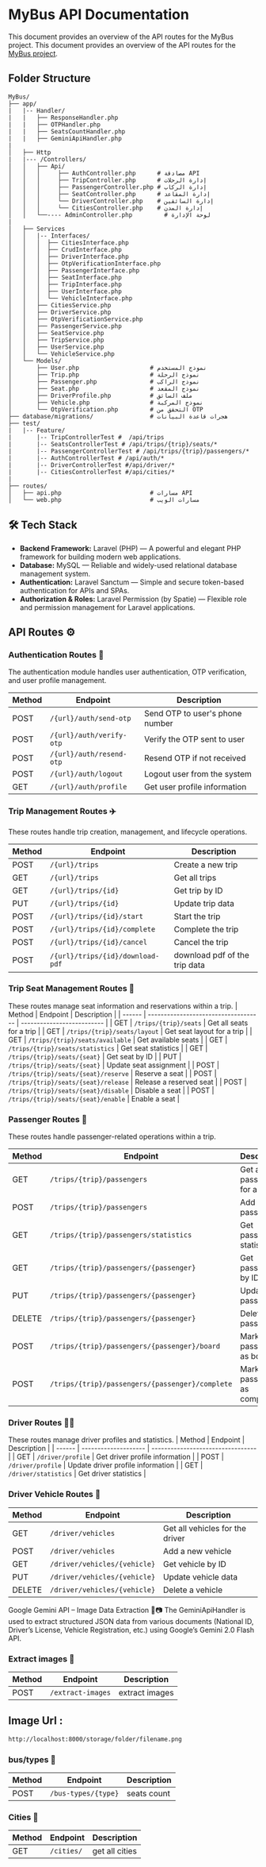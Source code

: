 # MyBus API Documentation

This document provides an overview of the API routes for the MyBus project.
This document provides an overview of the API routes for the [MyBus project](https://abdelrhman-arfat.github.io/mybus/).


## Folder Structure
```
MyBus/
├── app/
|   |-- Handler/
|   |   ├── ResponseHandler.php
|   |   ├── OTPHandler.php
|   |   ├── SeatsCountHandler.php
|   |   ├── GeminiApiHandler.php
|
│   ├── Http
|   |--- /Controllers/
│   │   ├── Api/
│   │   │     ├── AuthController.php      # مصادقة API
│   │   │     ├── TripController.php      # إدارة الرحلات
│   │   │     ├── PassengerController.php # إدارة الركاب
│   │   │     ├── SeatController.php      # إدارة المقاعد
│   │   │     └── DriverController.php    # إدارة السائقين
│   │   │     └── CitiesController.php    # إدارة المدن
│   │   └──---- AdminController.php         # لوحة الإدارة
|
│   ├── Services
│   │   |-- Interfaces/
│   │   │  ├── CitiesInterface.php
│   │   │  ├── CrudInterface.php
│   │   │  ├── DriverInterface.php
│   │   │  ├── OtpVerificationInterface.php
│   │   │  ├── PassengerInterface.php
│   │   │  ├── SeatInterface.php
│   │   │  ├── TripInterface.php
│   │   │  ├── UserInterface.php
│   │   │  └── VehicleInterface.php
│   │   ├── CitiesService.php
│   │   ├── DriverService.php
│   │   ├── OtpVerificationService.php
│   │   ├── PassengerService.php
│   │   ├── SeatService.php
│   │   ├── TripService.php
│   │   ├── UserService.php
│   │   └── VehicleService.php
│   └── Models/
│       ├── User.php                    # نموذج المستخدم
│       ├── Trip.php                    # نموذج الرحلة
│       ├── Passenger.php               # نموذج الراكب
│       ├── Seat.php                    # نموذج المقعد
│       ├── DriverProfile.php           # ملف السائق
│       ├── Vehicle.php                 # نموذج المركبة
│       └── OtpVerification.php         # التحقق من OTP
├── database/migrations/                # هجرات قاعدة البيانات
├── test/
|   |-- Feature/
|       |-- TripControllerTest #  /api/trips
|       |-- SeatsControllerTest # /api/trips/{trip}/seats/*
|       |-- PassengerControllerTest # /api/trips/{trip}/passengers/*
|       |-- AuthControllerTest # /api/auth/*
|       |-- DriverControllerTest #/api/driver/*
|       |-- CitiesControllerTest #/api/cities/*
|
├── routes/
│   ├── api.php                         # مسارات API
│   └── web.php                         # مسارات الويب
```

## 🛠 Tech Stack
- **Backend Framework:** Laravel (PHP) — A powerful and elegant PHP framework for building modern web applications.  
- **Database:** MySQL — Reliable and widely-used relational database management system.  
- **Authentication:** Laravel Sanctum — Simple and secure token-based authentication for APIs and SPAs.  
- **Authorization & Roles:** Laravel Permission (by Spatie) — Flexible role and permission management for Laravel applications.  

## API Routes ⚙️



### Authentication Routes 🔑

The authentication module handles user authentication, OTP verification, and user profile management.

| Method | Endpoint | Description |
|--------|----------|-------------|
| POST | `/{url}/auth/send-otp` | Send OTP to user's phone number |
| POST | `/{url}/auth/verify-otp` | Verify the OTP sent to user |
| POST | `/{url}/auth/resend-otp` | Resend OTP if not received |
| POST | `/{url}/auth/logout` | Logout user from the system |
| GET | `/{url}/auth/profile` | Get user profile information |



### Trip Management Routes ✈️

These routes handle trip creation, management, and lifecycle operations.

| Method | Endpoint | Description |
|--------|----------|-------------|
| POST | `/{url}/trips` | Create a new trip |
| GET | `/{url}/trips` | Get all trips |
| GET | `/{url}/trips/{id}` | Get trip by ID |
| PUT | `/{url}/trips/{id}` | Update trip data |
| POST | `/{url}/trips/{id}/start` | Start the trip |
| POST | `/{url}/trips/{id}/complete` | Complete the trip |
| POST | `/{url}/trips/{id}/cancel` | Cancel the trip |
| POST | `/{url}/trips/{id}/download-pdf` |download pdf of the trip data |




### Trip Seat Management Routes 💺

These routes manage seat information and reservations within a trip.
| Method | Endpoint                             | Description                |
| ------ | ------------------------------------ | -------------------------- |
| GET    | `/trips/{trip}/seats`                | Get all seats for a trip   |
| GET    | `/trips/{trip}/seats/layout`         | Get seat layout for a trip |
| GET    | `/trips/{trip}/seats/available`      | Get available seats        |
| GET    | `/trips/{trip}/seats/statistics`     | Get seat statistics        |
| GET    | `/trips/{trip}/seats/{seat}`         | Get seat by ID             |
| PUT    | `/trips/{trip}/seats/{seat}`         | Update seat assignment     |
| POST   | `/trips/{trip}/seats/{seat}/reserve` | Reserve a seat             |
| POST   | `/trips/{trip}/seats/{seat}/release` | Release a reserved seat    |
| POST   | `/trips/{trip}/seats/{seat}/disable` | Disable a seat             |
| POST   | `/trips/{trip}/seats/{seat}/enable`  | Enable a seat              |


### Passenger Routes 🚶

These routes handle passenger-related operations within a trip.

| Method | Endpoint                                        | Description                   |
| ------ | ----------------------------------------------- | ----------------------------- |
| GET    | `/trips/{trip}/passengers`                      | Get all passengers for a trip |
| POST   | `/trips/{trip}/passengers`                      | Add a new passenger           |
| GET    | `/trips/{trip}/passengers/statistics`           | Get passenger statistics      |
| GET    | `/trips/{trip}/passengers/{passenger}`          | Get passenger by ID           |
| PUT    | `/trips/{trip}/passengers/{passenger}`          | Update passenger              |
| DELETE | `/trips/{trip}/passengers/{passenger}`          | Delete passenger              |
| POST   | `/trips/{trip}/passengers/{passenger}/board`    | Mark passenger as boarded     |
| POST   | `/trips/{trip}/passengers/{passenger}/complete` | Mark passenger as completed   |



### Driver Routes 🧑‍✈️

These routes manage driver profiles and statistics.
| Method | Endpoint             | Description                       |
| ------ | -------------------- | --------------------------------- |
| GET    | `/driver/profile`    | Get driver profile information    |
| POST   | `/driver/profile`    | Update driver profile information |
| GET    | `/driver/statistics` | Get driver statistics             |

### Driver Vehicle Routes 🚗

| Method | Endpoint                     | Description                     |
| ------ | ---------------------------- | ------------------------------- |
| GET    | `/driver/vehicles`           | Get all vehicles for the driver |
| POST   | `/driver/vehicles`           | Add a new vehicle               |
| GET    | `/driver/vehicles/{vehicle}` | Get vehicle by ID               |
| PUT    | `/driver/vehicles/{vehicle}` | Update vehicle data             |
| DELETE | `/driver/vehicles/{vehicle}` | Delete a vehicle                |

Google Gemini API – Image Data Extraction 🧠📷
The GeminiApiHandler is used to extract structured JSON data from various documents (National ID, Driver’s License, Vehicle Registration, etc.) using Google’s Gemini 2.0 Flash API.

### Extract images 📸

| Method | Endpoint                     | Description                     |
| ------ | ---------------------------- | ------------------------------- |
| POST    | `/extract-images`           | extract images                  |



## Image Url :
```bash
http://localhost:8000/storage/folder/filename.png
```
### bus/types 📸

| Method | Endpoint                     | Description                     |
| ------ | ---------------------------- | ------------------------------- |
| POST    | `/bus-types/{type}`             | seats count                      |

### Cities 📸

| Method | Endpoint                     | Description                     |
| ------ | ---------------------------- | ------------------------------- |
| GET    | `/cities/`             | get all cities                      |
